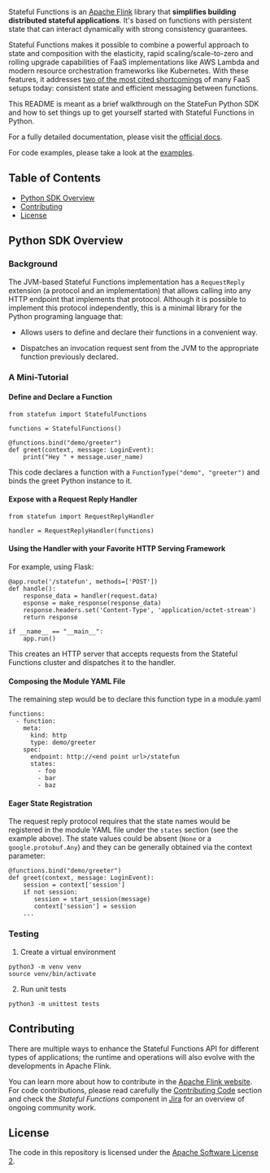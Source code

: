 Stateful Functions is an [Apache Flink](https://flink.apache.org/) library that **simplifies building distributed stateful applications**. It's based on functions with persistent state that can interact dynamically with strong consistency guarantees.

Stateful Functions makes it possible to combine a powerful approach to state and composition with the elasticity, rapid scaling/scale-to-zero and rolling upgrade capabilities of FaaS implementations like AWS Lambda and modern resource orchestration frameworks like Kubernetes. With these features, it addresses [two of the most cited shortcomings](https://www2.eecs.berkeley.edu/Pubs/TechRpts/2019/EECS-2019-3.pdf) of many FaaS setups today: consistent state and efficient messaging between functions.

This README is meant as a brief walkthrough on the StateFun Python SDK and how to set things up
to get yourself started with Stateful Functions in Python.

For a fully detailed documentation, please visit the [official docs](https://ci.apache.org/projects/flink/flink-statefun-docs-master).

For code examples, please take a look at the [examples](../statefun-examples/).

## Table of Contents

- [Python SDK Overview](#sdkoverview)
- [Contributing](#contributing)
- [License](#license)

## <a name="sdkoverview"></a> Python SDK Overview

### Background

The JVM-based Stateful Functions implementation has a `RequestReply` extension (a protocol and an implementation) that allows calling into any HTTP endpoint that implements that protocol. Although it is possible to implement this protocol independently, this is a minimal library for the Python programing language that:

* Allows users to define and declare their functions in a convenient way.

* Dispatches an invocation request sent from the JVM to the appropriate function previously declared.

### A Mini-Tutorial

#### Define and Declare a Function

```
from statefun import StatefulFunctions

functions = StatefulFunctions()

@functions.bind("demo/greeter")
def greet(context, message: LoginEvent):
    print("Hey " + message.user_name)
```

This code declares a function with a `FunctionType("demo", "greeter")` and binds the greet Python instance to it.

#### Expose with a Request Reply Handler

```
from statefun import RequestReplyHandler

handler = RequestReplyHandler(functions)
```

#### Using the Handler with your Favorite HTTP Serving Framework

For example, using Flask:

``` 
@app.route('/statefun', methods=['POST'])
def handle():
    response_data = handler(request.data)
    esponse = make_response(response_data)
    response.headers.set('Content-Type', 'application/octet-stream')
    return response

if __name__ == "__main__":
    app.run()
```

This creates an HTTP server that accepts requests from the Stateful Functions cluster and
dispatches it to the handler.

#### Composing the Module YAML File

The remaining step would be to declare this function type in a module.yaml

```
functions:
  - function:
    meta:
      kind: http
      type: demo/greeter
    spec:
      endpoint: http://<end point url>/statefun
      states:
        - foo
        - bar
        - baz
```

#### Eager State Registration

The request reply protocol requires that the state names would be registered in the module YAML file
under the `states` section (see the example above). The state values could be absent (`None` or a `google.protobuf.Any`) and they can be generally obtained via the context parameter:

```
@functions.bind("demo/greeter")
def greet(context, message: LoginEvent):
    session = context['session']
    if not session:
       session = start_session(message)
       context['session'] = session
    ...

```

### Testing

1. Create a virtual environment

```
python3 -m venv venv
source venv/bin/activate
```

2. Run unit tests

```
python3 -m unittest tests
```

## <a name="contributing"></a>Contributing

There are multiple ways to enhance the Stateful Functions API for different types of applications; the runtime and operations will also evolve with the developments in Apache Flink.

You can learn more about how to contribute in the [Apache Flink website](https://flink.apache.org/contributing/how-to-contribute.html). For code contributions, please read carefully the [Contributing Code](https://flink.apache.org/contributing/contribute-code.html) section and check the _Stateful Functions_ component in [Jira](https://issues.apache.org/jira/browse/FLINK-15969?jql=project%20%3D%20FLINK%20AND%20component%20%3D%20%22Stateful%20Functions%22) for an overview of ongoing community work.

## <a name="license"></a>License

The code in this repository is licensed under the [Apache Software License 2](LICENSE).
